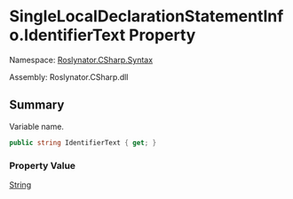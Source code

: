 # SingleLocalDeclarationStatementInfo\.IdentifierText Property

Namespace: [Roslynator.CSharp.Syntax](../../README.md)

Assembly: Roslynator\.CSharp\.dll

## Summary

Variable name\.

```csharp
public string IdentifierText { get; }
```

### Property Value

[String](https://docs.microsoft.com/en-us/dotnet/api/system.string)



